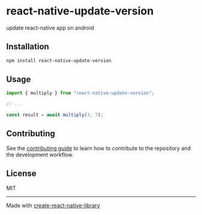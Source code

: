 # react-native-update-version
update react-native app on android
## Installation

```sh
npm install react-native-update-version
```

## Usage

```js
import { multiply } from "react-native-update-version";

// ...

const result = await multiply(3, 7);
```

## Contributing

See the [contributing guide](CONTRIBUTING.md) to learn how to contribute to the repository and the development workflow.

## License

MIT

---

Made with [create-react-native-library](https://github.com/callstack/react-native-builder-bob)
